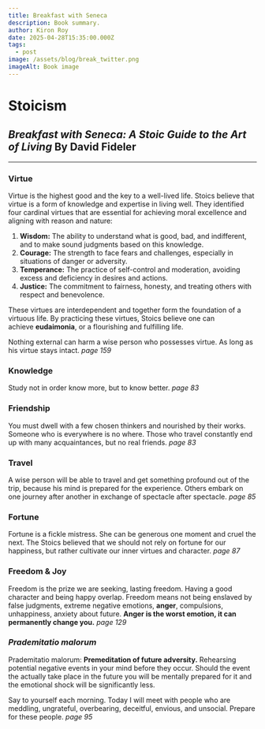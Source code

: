 ```yaml
---
title: Breakfast with Seneca
description: Book summary.
author: Kiron Roy
date: 2025-04-28T15:35:00.000Z
tags:
  - post
image: /assets/blog/break_twitter.png
imageAlt: Book image
---
```

<!--StartFragment-->

# Stoicism

## *Breakfast with Seneca:  A Stoic Guide to the Art of Living* By David Fideler

- - -

### Virtue

Virtue is the highest good and the key to a well-lived life. Stoics believe that virtue is a form of knowledge and expertise in living well. They identified four cardinal virtues that are essential for achieving moral excellence and aligning with reason and nature:

1. **Wisdom:** The ability to understand what is good, bad, and indifferent, and to make sound judgments based on this knowledge.
2. **Courage:** The strength to face fears and challenges, especially in situations of danger or adversity.
3. **Temperance:** The practice of self-control and moderation, avoiding excess and deficiency in desires and actions.
4. **Justice:** The commitment to fairness, honesty, and treating others with respect and benevolence.

These virtues are interdependent and together form the foundation of a virtuous life. By practicing these virtues, Stoics believe one can achieve **eudaimonia**, or a flourishing and fulfilling life.

Nothing external can harm a wise person who possesses virtue. As long as his virtue stays intact. *page 159*

### Knowledge

Study not in order know more, but to know better. *page 83*

### Friendship

You must dwell with a few chosen thinkers and nourished by their works. Someone who is everywhere is no where. Those who travel constantly end up with many acquaintances, but no real friends. *page 83*

### Travel

A wise person will be able to travel and get something profound out of the trip, because his mind is prepared for the experience. Others embark on one journey after another in exchange of spectacle after spectacle. *page 85*

### Fortune

Fortune is a fickle mistress. She can be generous one moment and cruel the next. The Stoics believed that we should not rely on fortune for our happiness, but rather cultivate our inner virtues and character. *page 87*

### Freedom & Joy

Freedom is the prize we are seeking, lasting freedom. Having a good character and being happy overlap. Freedom means not being enslaved by false judgments, extreme negative emotions, **anger**, compulsions, unhappiness, anxiety about future. **Anger is the worst emotion, it can permanently change you.** *page 129*

### *Prademitatio malorum*

Prademitatio malorum: **Premeditation of future adversity.** Rehearsing potential negative events in your mind before they occur. Should the event the actually take place in the future you will be mentally prepared for it and the emotional shock will be significantly less.

Say to yourself each morning. Today I will meet with people who are meddling, ungrateful, overbearing, deceitful, envious, and unsocial. Prepare for these people. *page 95*

<!--EndFragment-->